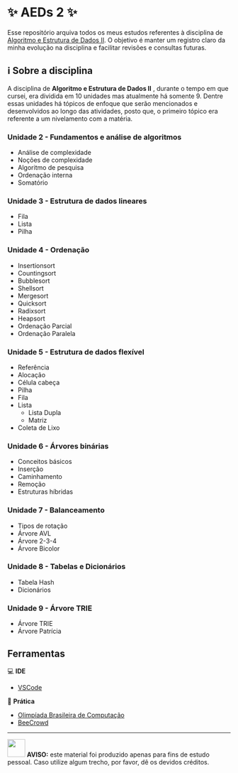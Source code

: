 # :sparkles: AEDs 2 :sparkles:
Esse repositório arquiva todos os meus estudos referentes à disciplina de [Algoritmo e Estrutura de Dados II](https://github.com/icei-pucminas/aeds2). O objetivo é manter um registro claro da minha evolução na disciplina e facilitar revisões e consultas futuras.

## :information_source: Sobre a disciplina
A disciplina de **Algoritmo e Estrutura de Dados II** , durante o tempo em que cursei, era dividida em 10 unidades mas atualmente há somente 9. Dentre essas unidades há tópicos de enfoque que serão mencionados e desenvolvidos ao longo das atividades, posto que, o primeiro tópico era referente a um nivelamento com a matéria.

### Unidade 2 - Fundamentos e análise de algoritmos
- Análise de complexidade
- Noções de complexidade
- Algoritmo de pesquisa
- Ordenação interna
- Somatório

### Unidade 3 - Estrutura de dados lineares
- Fila
- Lista
- Pilha

### Unidade 4 - Ordenação
- Insertionsort
- Countingsort
- Bubblesort
- Shellsort
- Mergesort
- Quicksort
- Radixsort
- Heapsort
- Ordenação Parcial
- Ordenação Paralela

### Unidade 5 - Estrutura de dados flexível
- Referência
- Alocação
- Célula cabeça
- Pilha
- Fila
- Lista
  - Lista Dupla
  - Matriz
- Coleta de Lixo

### Unidade 6 - Árvores binárias
- Conceitos básicos
- Inserção
- Caminhamento
- Remoção
- Estruturas híbridas

### Unidade 7 - Balanceamento
- Tipos de rotação
- Árvore AVL
- Árvore 2-3-4
- Árvore Bicolor
  
### Unidade 8 - Tabelas e Dicionários
- Tabela Hash
- Dicionários

### Unidade 9 - Árvore TRIE
- Árvore TRIE
- Árvore Patrícia

## Ferramentas

:computer: **IDE**
- [VSCode](https://code.visualstudio.com/)

💪 **Prática**
- [Olimpíada Brasileira de Computação](https://olimpiada.ic.unicamp.br/pratique/pu/)
- [BeeCrowd](https://judge.beecrowd.com/en)
___
<p> 
<img src="https://media0.giphy.com/media/v1.Y2lkPTc5MGI3NjExMmNxczJ3bjJ0dDNwb3kwb2ZlZG02YTFmOG14a3M4c2Vpejl3ZzZwNyZlcD12MV9pbnRlcm5hbF9naWZfYnlfaWQmY3Q9cw/IiByC6TJ1n1xSLb75c/giphy.gif" width="40">
<b>AVISO:</b> este material foi produzido apenas para fins de estudo pessoal. Caso utilize algum trecho, por favor, dê os devidos créditos.
</p>
